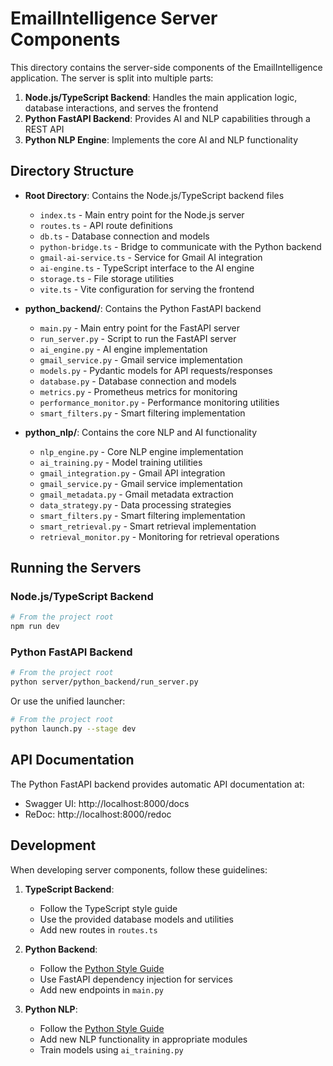# EmailIntelligence Server Components

This directory contains the server-side components of the EmailIntelligence application. The server is split into multiple parts:

1. **Node.js/TypeScript Backend**: Handles the main application logic, database interactions, and serves the frontend
2. **Python FastAPI Backend**: Provides AI and NLP capabilities through a REST API
3. **Python NLP Engine**: Implements the core AI and NLP functionality

## Directory Structure

- **Root Directory**: Contains the Node.js/TypeScript backend files
  - `index.ts` - Main entry point for the Node.js server
  - `routes.ts` - API route definitions
  - `db.ts` - Database connection and models
  - `python-bridge.ts` - Bridge to communicate with the Python backend
  - `gmail-ai-service.ts` - Service for Gmail AI integration
  - `ai-engine.ts` - TypeScript interface to the AI engine
  - `storage.ts` - File storage utilities
  - `vite.ts` - Vite configuration for serving the frontend

- **python_backend/**: Contains the Python FastAPI backend
  - `main.py` - Main entry point for the FastAPI server
  - `run_server.py` - Script to run the FastAPI server
  - `ai_engine.py` - AI engine implementation
  - `gmail_service.py` - Gmail service implementation
  - `models.py` - Pydantic models for API requests/responses
  - `database.py` - Database connection and models
  - `metrics.py` - Prometheus metrics for monitoring
  - `performance_monitor.py` - Performance monitoring utilities
  - `smart_filters.py` - Smart filtering implementation

- **python_nlp/**: Contains the core NLP and AI functionality
  - `nlp_engine.py` - Core NLP engine implementation
  - `ai_training.py` - Model training utilities
  - `gmail_integration.py` - Gmail API integration
  - `gmail_service.py` - Gmail service implementation
  - `gmail_metadata.py` - Gmail metadata extraction
  - `data_strategy.py` - Data processing strategies
  - `smart_filters.py` - Smart filtering implementation
  - `smart_retrieval.py` - Smart retrieval implementation
  - `retrieval_monitor.py` - Monitoring for retrieval operations

## Running the Servers

### Node.js/TypeScript Backend

```bash
# From the project root
npm run dev
```

### Python FastAPI Backend

```bash
# From the project root
python server/python_backend/run_server.py
```

Or use the unified launcher:

```bash
# From the project root
python launch.py --stage dev
```

## API Documentation

The Python FastAPI backend provides automatic API documentation at:

- Swagger UI: http://localhost:8000/docs
- ReDoc: http://localhost:8000/redoc

## Development

When developing server components, follow these guidelines:

1. **TypeScript Backend**:
   - Follow the TypeScript style guide
   - Use the provided database models and utilities
   - Add new routes in `routes.ts`

2. **Python Backend**:
   - Follow the [Python Style Guide](../PYTHON_STYLE_GUIDE.md)
   - Use FastAPI dependency injection for services
   - Add new endpoints in `main.py`

3. **Python NLP**:
   - Follow the [Python Style Guide](../PYTHON_STYLE_GUIDE.md)
   - Add new NLP functionality in appropriate modules
   - Train models using `ai_training.py`